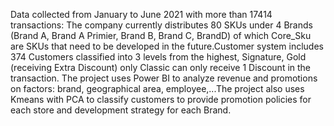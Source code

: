 Data collected from January to June 2021 with more than 17414 transactions: The company currently distributes 80 SKUs under 4 Brands (Brand A, Brand A Primier, Brand B, Brand C, BrandD) of which Core_Sku are SKUs that need to be developed in the future.Customer system includes 374 Customers classified into 3 levels from the highest, Signature, Gold (receiving Extra Discount) only Classic can only receive 1 Discount in the transaction. The project uses Power BI to analyze revenue and promotions on factors: brand, geographical area, employee,...The project also uses Kmeans with PCA to classify customers to provide promotion policies for each store and development strategy for each Brand.
